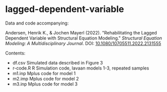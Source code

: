 # lagged-dependent-variable
Data and code accompanying:

Andersen, Henrik K., &amp; Jochen Mayerl (2022). "Rehabilitating the Lagged Dependent Variable with Structural Equation Modeling." *Structural Equation Modeling: A Multidisciplinary Journal*. DOI: [10.1080/10705511.2022.2131555](https://doi.org/10.1080/10705511.2022.2131555)

Contents: 

- df.csv    Simulated data described in Figure 3
- r-code.R  R Simulation code, lavaan models 1-3, repeated samples 
- m1.inp    Mplus code for model 1
- m2.imp    Mplus code for model 2
- m3.inp    Mplus code for model 3
